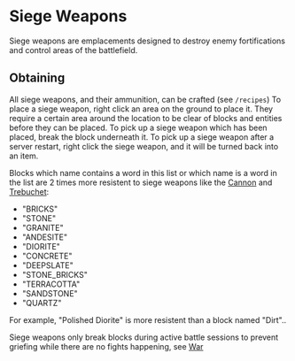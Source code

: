 # Siege Weapons

Siege weapons are emplacements designed to destroy enemy fortifications and control areas of the battlefield.

## Obtaining

All siege weapons, and their ammunition, can be crafted (see `/recipes`)
To place a siege weapon, right click an area on the ground to place it. They require a certain area around the location to be clear of blocks and entities before they can be placed.
To pick up a siege weapon which has been placed, break the block underneath it.
To pick up a siege weapon after a server restart, right click the siege weapon, and it will be turned back into an item.

Blocks which name contains a word in this list or which name is a word in the list are 2 times more resistent to siege weapons like the [Cannon](./cannon.md) and [Trebuchet](./trebuchet.md):

- "BRICKS"
- "STONE"
- "GRANITE"
- "ANDESITE"
- "DIORITE"
- "CONCRETE"
- "DEEPSLATE"
- "STONE_BRICKS"
- "TERRACOTTA"
- "SANDSTONE"
- "QUARTZ"

For example, "Polished Diorite" is more resistent than a block named "Dirt"..

Siege weapons only break blocks during active battle sessions to prevent griefing while there are no fights happening, see [War](../war.md)
